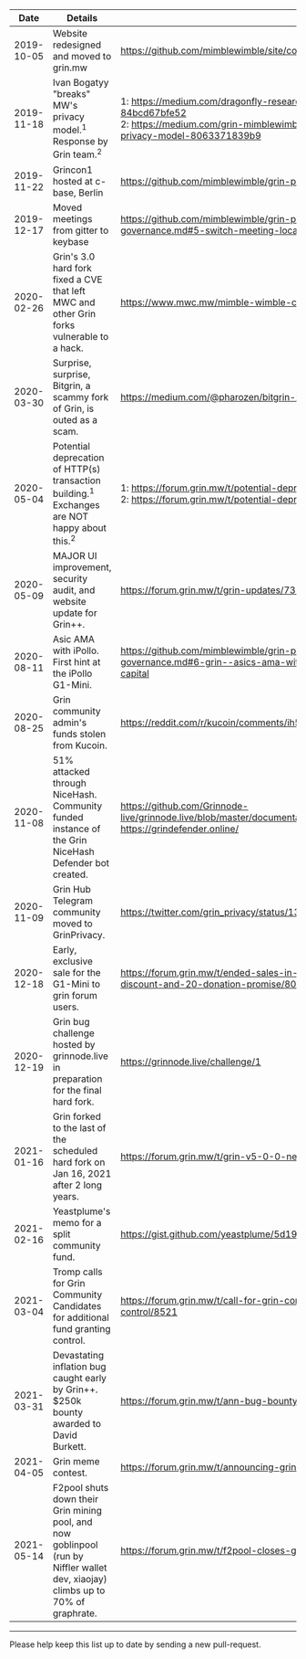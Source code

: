 | Date       | Details                                                                                                                          | References                                                                                                                                                                                                       |
|------------|----------------------------------------------------------------------------------------------------------------------------------|------------------------------------------------------------------------------------------------------------------------------------------------------------------------------------------------------------------|
| 2019-10-05 | Website redesigned and moved to grin.mw                                                                                          | https://github.com/mimblewimble/site/commit/d0ef84efb081176a5826b6d1d9f133c0f378b457                                                                                                                             |
| 2019-11-18 | Ivan Bogatyy "breaks" MW's privacy model.<sup>1</sup> Response by Grin team.<sup>2</sup>                                         | 1: https://medium.com/dragonfly-research/breaking-mimblewimble-privacy-model-84bcd67bfe52 <br>2: https://medium.com/grin-mimblewimble/factual-inaccuracies-of-breaking-mimblewimbles-privacy-model-8063371839b9  |
| 2019-11-22 | Grincon1 hosted at c-base, Berlin                                                                                                | https://github.com/mimblewimble/grin-pm#grincon1                                                                                                                                                                 |
| 2019-12-17 | Moved meetings from gitter to keybase                                                                                            | https://github.com/mimblewimble/grin-pm/blob/master/notes/20191217-meeting-governance.md#5-switch-meeting-location-from-gitter-to-keybase                                                                        |
| 2020-02-26 | Grin's 3.0 hard fork fixed a CVE that left MWC and other Grin forks vulnerable to a hack.                                        | https://www.mwc.mw/mimble-wimble-coin-articles/hotbit-update                                                                                                                                                     |
| 2020-03-30 | Surprise, surprise, Bitgrin, a scammy fork of Grin, is outed as a scam.                                                          | https://medium.com/@pharozen/bitgrin-xbg-just-scammed-you-f856d44a19c9                                                                                                                                           |
| 2020-05-04 | Potential deprecation of HTTP(s) transaction building.<sup>1</sup> Exchanges are NOT happy about this.<sup>2</sup>               | 1: https://forum.grin.mw/t/potential-deprecation-of-http-s-transaction-building/7297<br> 2: https://forum.grin.mw/t/potential-deprecation-of-http-s-transaction-building/7297/3                                  |
| 2020-05-09 | MAJOR UI improvement, security audit, and website update for Grin++.                                                             | https://forum.grin.mw/t/grin-updates/7314                                                                                                                                                                        |
| 2020-08-11 | Asic AMA with iPollo. First hint at the iPollo G1-Mini.                                                                          | https://github.com/mimblewimble/grin-pm/blob/master/notes/20200811-meeting-governance.md#6-grin--asics-ama-with-thomas-and-kevin-from-vidtoo--canaan--bitrise-capital                                            |
| 2020-08-25 | Grin community admin's funds stolen from Kucoin.                                                                                 | https://reddit.com/r/kucoin/comments/ih5res/kucoin_account_hacked/                                                                                                                                               |
| 2020-11-08 | 51% attacked through NiceHash. Community funded instance of the Grin NiceHash Defender bot created.                              | https://github.com/Grinnode-live/grinnode.live/blob/master/documentation/attacks/2020_11_reorg-51-percent.md https://grindefender.online/                                                                        |
| 2020-11-09 | Grin Hub Telegram community moved to GrinPrivacy.                                                                                | https://twitter.com/grin_privacy/status/1325616441719054336                                                                                                                                                      |
| 2020-12-18 | Early, exclusive sale for the G1-Mini to grin forum users.                                                                       | https://forum.grin.mw/t/ended-sales-in-forum-for-ipollo-g1-mini-miner-with-exclusive-discount-and-20-donation-promise/8089                                                                                       |
| 2020-12-19 | Grin bug challenge hosted by grinnode.live in preparation for the final hard fork.                                               | https://grinnode.live/challenge/1                                                                                                                                                                                |
| 2021-01-16 | Grin forked to the last of the scheduled hard fork on Jan 16, 2021 after 2 long years.                                           | https://forum.grin.mw/t/grin-v5-0-0-network-upgrade-hard-fork-4-january-2021/7895                                                                                                                                |
| 2021-02-16 | Yeastplume's memo for a split community fund.                                                                                    | https://gist.github.com/yeastplume/5d1913c7dc40c40f409ffcfe8fa9b094                                                                                                                                              |
| 2021-03-04 | Tromp calls for Grin Community Candidates for additional fund granting control.                                                  | https://forum.grin.mw/t/call-for-grin-community-candidates-for-additional-fund-granting-control/8521                                                                                                             |
| 2021-03-31 | Devastating inflation bug caught early by Grin++. $250k bounty awarded to David Burkett.                                         | https://forum.grin.mw/t/ann-bug-bounty-awarded-to-david-burkett-grin/8672                                                                                                                                        |
| 2021-04-05 | Grin meme contest.                                                                                                               | https://forum.grin.mw/t/announcing-grin-it-to-win-it-best-meme-bounty/8701                                                                                                                                       |
| 2021-05-14 | F2pool shuts down their Grin mining pool, and now goblinpool (run by Niffler wallet dev, xiaojay) climbs up to 70% of graphrate. | https://forum.grin.mw/t/f2pool-closes-goblinpool-already-has-70-of-graphrate/8898                                                                                                                                |

<hr>

Please help keep this list up to date by sending a new pull-request.
